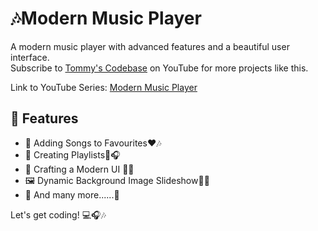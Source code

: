 # 🎶Modern Music Player
 A modern music player with advanced features and a beautiful user interface.  
Subscribe to [Tommy's Codebase](https://www.youtube.com/@tommys_codebase) on  YouTube for more projects like this.

Link to YouTube Series: [Modern Music Player]( https://www.youtube.com/playlist?list=PLPBWT_CJ5QhKzCFLZcUJp9Z3O28nnEogD)

## 🎈 Features
- 🎵 Adding Songs to Favourites❤️🎶
- 📂 Creating Playlists📜🎧
- 🎨 Crafting a Modern UI 🎨✨
- 🖼️ Dynamic Background Image Slideshow🌅🎉
- 🌹 And many more......🚀


 Let's get coding! 💻🎧🎶